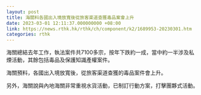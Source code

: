 ```yaml
---
layout: post
title: 海關料各國出入境放寬後從旅客渠道查獲毒品案會上升
date: 2023-03-01 12:11:37.000000000 +08:00
link: https://news.rthk.hk/rthk/ch/component/k2/1689953-20230301.htm
categories: rthk
---
```


海關總結去年工作，執法案件共7100多宗，按年下跌約一成，當中約一半涉及私煙活動，其餘包括毒品及保護知識產權案件。

海關預料，各國出入境放寬後，從旅客渠道查獲的毒品案件會上升。

另外，海關說與內地海關非常重視水貨活動，已制訂行動方案，打擊團夥式活動。

